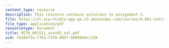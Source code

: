 ```yaml
---
content_type: resource
description: This resource contains solutions to assignment 2.
file: https://ol-ocw-studio-app-qa.s3.amazonaws.com/courses/6-061-introduction-to-electric-power-systems-spring-2011/f43dbf3af7b373f0005760056b4cc228_MIT6_061S11_assn02_sol.pdf
file_type: application/pdf
resourcetype: Document
title: MIT6_061S11_assn02_sol.pdf
uid: f43dbf3a-f7b3-73f0-0057-60056b4cc228
---
```


